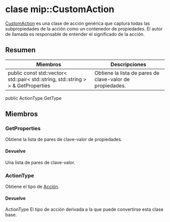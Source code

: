 # <a name="class-mipcustomaction"></a>clase mip::CustomAction 
[CustomAction](#classmip_1_1_custom_action) es una clase de acción genérica que captura todas las subpropiedades de la acción como un contenedor de propiedades. El autor de llamada es responsable de entender el significado de la acción.
## <a name="summary"></a>Resumen
 Miembros                        | Descripciones                                
--------------------------------|---------------------------------------------
public const std::vector< std::pair< std::string, std::string > > & GetProperties | Obtiene la lista de pares de clave-valor de propiedades.
public ActionType GetType
## <a name="members"></a>Miembros
### <a name="getproperties"></a>GetProperties
Obtiene la lista de pares de clave-valor de propiedades.
#### <a name="returns"></a>Devuelve
Una lista de pares de clave-valor.
### <a name="actiontype"></a>ActionType
Obtiene el tipo de [Acción](#classmip_1_1_action).
#### <a name="returns"></a>Devuelve
ActionType El tipo de acción derivada a la que puede convertirse esta clase base.